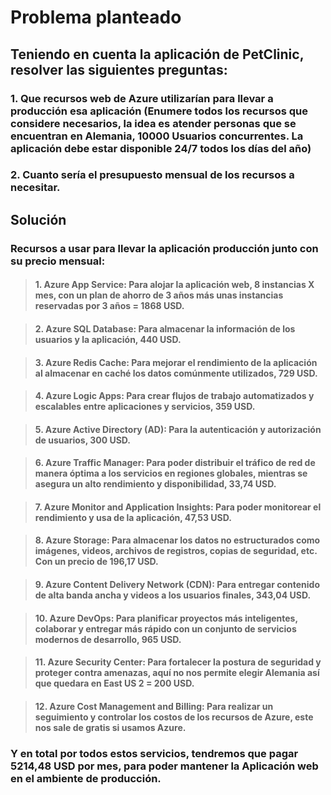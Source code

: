 # Problema planteado

## Teniendo en cuenta la aplicación de PetClinic, resolver las siguientes preguntas:

### 1. Que recursos web de Azure utilizarían para llevar a producción esa aplicación (Enumere todos los recursos que considere necesarios, la idea es atender personas que se encuentran en Alemania, 10000 Usuarios concurrentes. La aplicación debe estar disponible 24/7 todos los días del año)

### 2. Cuanto sería el presupuesto mensual de los recursos a necesitar.

## Solución

### Recursos a usar para llevar la aplicación producción junto con su precio mensual:

> #### 1. Azure App Service: Para alojar la aplicación web, 8 instancias X mes, con un plan de ahorro de 3 años más unas instancias reservadas por 3 años = 1868 USD.

> #### 2. Azure SQL Database: Para almacenar la información de los usuarios y la aplicación, 440 USD.

> #### 3. Azure Redis Cache: Para mejorar el rendimiento de la aplicación al almacenar en caché los datos comúnmente utilizados, 729 USD.

> #### 4. Azure Logic Apps: Para crear flujos de trabajo automatizados y escalables entre aplicaciones y servicios, 359 USD.

> #### 5. Azure Active Directory (AD): Para la autenticación y autorización de usuarios, 300 USD.

> #### 6. Azure Traffic Manager: Para poder distribuir el tráfico de red de manera óptima a los servicios en regiones globales, mientras se asegura un alto rendimiento y disponibilidad, 33,74 USD.

> #### 7. Azure Monitor and Application Insights: Para poder monitorear el rendimiento y usa de la aplicación, 47,53 USD.

> #### 8. Azure Storage: Para almacenar los datos no estructurados como imágenes, videos, archivos de registros, copias de seguridad, etc. Con un precio de 196,17 USD.

> #### 9. Azure Content Delivery Network (CDN): Para entregar contenido de alta banda ancha y videos a los usuarios finales, 343,04 USD.

> #### 10. Azure DevOps: Para planificar proyectos más inteligentes, colaborar y entregar más rápido con un conjunto de servicios modernos de desarrollo, 965 USD.

> #### 11. Azure Security Center: Para fortalecer la postura de seguridad y proteger contra amenazas, aquí no nos permite elegir Alemania así que quedara en East US 2 = 200 USD.

> #### 12. Azure Cost Management and Billing: Para realizar un seguimiento y controlar los costos de los recursos de Azure, este nos sale de gratis si usamos Azure.

### Y en total por todos estos servicios, tendremos que pagar **5214,48 USD por mes**, para poder mantener la Aplicación web en el ambiente de producción.

